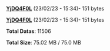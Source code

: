 [**YjDQ4F0L**](/data/YjDQ4F0L.txt) (23/02/23 - 15:34)- 151 bytes

[**YjDQ4F0L**](/data/YjDQ4F0L.txt) (23/02/23 - 15:34)- 151 bytes

**Total Datas**: 11506

**Total Size**: 75.02 MB / 75.0 MB